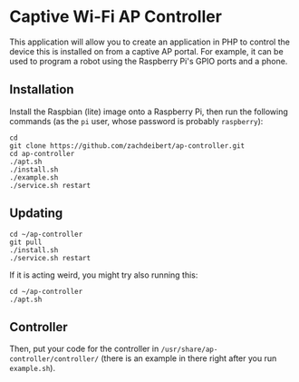 # Captive Wi-Fi AP Controller
This application will allow you to create an application in PHP to control the
device this is installed on from a captive AP portal.
For example, it can be used to program a robot using the Raspberry Pi's GPIO
ports and a phone.

## Installation
Install the Raspbian (lite) image onto a Raspberry Pi, then run the following
commands (as the `pi` user, whose password is probably `raspberry`):
```shell
cd
git clone https://github.com/zachdeibert/ap-controller.git
cd ap-controller
./apt.sh
./install.sh
./example.sh
./service.sh restart
```

## Updating
```shell
cd ~/ap-controller
git pull
./install.sh
./service.sh restart
```

If it is acting weird, you might try also running this:
```shell
cd ~/ap-controller
./apt.sh
```

## Controller
Then, put your code for the controller in `/usr/share/ap-controller/controller/`
(there is an example in there right after you run `example.sh`).
